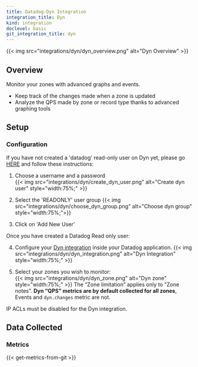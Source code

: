 ```yaml
---
title: Datadog-Dyn Integration
integration_title: Dyn
kind: integration
doclevel: basic
git_integration_title: dyn
---
```


{{< img src="integrations/dyn/dyn_overview.png" alt="Dyn Overview" >}}

## Overview

Monitor your zones with advanced graphs and events.

* Keep track of the changes made when a zone is updated
* Analyze the QPS made by zone or record type thanks to advanced graphing tools

## Setup
### Configuration 

If you have not created a 'datadog' read-only user on Dyn yet, please go [HERE](https://manage.dynect.net/login/) and follow these instructions:

1. Choose a username and a password   
{{< img src="integrations/dyn/create_dyn_user.png" alt="Create dyn user" style="width:75%;" >}}

2. Select the 'READONLY' user group 
{{< img src="integrations/dyn/choose_dyn_group.png" alt="Choose dyn group" style="width:75%;">}}

3. Click on 'Add New User'

Once you have created a Datadog Read only user:

4. Configure your [Dyn integration](https://app.datadoghq.com/account/settings#integrations/dyn) inside your Datadog application.
{{< img src="integrations/dyn/dyn_integration.png" alt="Dyn Integration" style="width:75%;" >}}

5. Select your zones you wish to monitor:<br>
{{< img src="integrations/dyn/dyn_zone.png" alt="Dyn zone" style="width:75%;" >}}
The “Zone limitation” applies only to “Zone notes”.
**Dyn “QPS” metrics are by default collected for all zones**, Events and `dyn.changes` metric are not.
<div class="alert alert-info">
IP ACLs must be disabled for the Dyn integration.
</div>

## Data Collected
### Metrics

{{< get-metrics-from-git >}}
